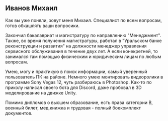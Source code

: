 ## Иванов Михаил

Как вы уже поняли, зовут меня Михаил. Специалист по всем вопросам, готов обкашлять ваши вопросики. 

Закончил бакалавриат и магистратуру по направлению "Менеджмент". Также, во время получения магистратуры, работал в "Уральском банке реконструкции и развития" на должности менеджер управления сервисного обслуживания в течение двух лет. А если конекретней, то занимался там помощью физическим и юридическим лицам по любым вопросам.

Умею, могу и практикую в поиск информации, самый уверенный пользователь ПК на районе. Немного умею монтировать видеоролики в программе Sony Vegas 12, чуть разбираюсь в Photoshop. Как-то по приколу написал своего бота для Discord, даже пробовал в 3D моделирование на движке Unity.  

Помимо дипломов о высшем образование, есть права категории B, военный билет, мед.книжка и трудовая - полный боекомплект документов. 
